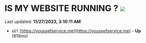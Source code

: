 # IS MY WEBSITE RUNNING ? [![](https://img.shields.io/static/v1?label=Sponsor&message=%E2%9D%A4&logo=GitHub&color=%23fe8e86)](https://github.com/sponsors/<username>)

Last updated: **11/27/2023, 3:10:11 AM**

- `GET` [https://youssefservice.me](https://youssefservice.me) - **Up** (819ms)
